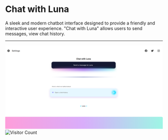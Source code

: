 # Chat with Luna
A sleek and modern chatbot interface designed to provide a friendly and interactive user experience. "Chat with Luna" allows users to send messages, view chat history.

---

![main-page](https://github.com/LadyAmely/Chatbot-Luna/blob/master/src/assets/images/main-page.png)
![Visitor Count](https://visitscounter.com/count/LadyAmely)

